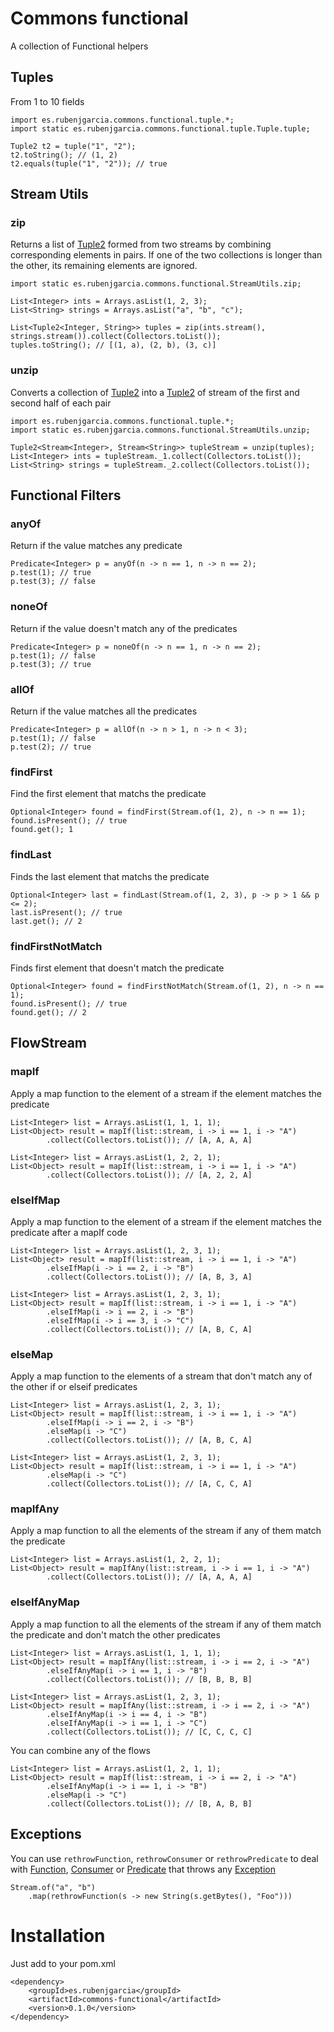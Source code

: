 # Commons functional

A collection of Functional helpers

## Tuples

From 1 to 10 fields

```
import es.rubenjgarcia.commons.functional.tuple.*;
import static es.rubenjgarcia.commons.functional.tuple.Tuple.tuple;

Tuple2 t2 = tuple("1", "2");
t2.toString(); // (1, 2)
t2.equals(tuple("1", "2")); // true
```

## Stream Utils

### zip

Returns a list of [Tuple2](src/main/java/es/rubenjgarcia/commons/functional/tuple/Tuple2.java) formed from two streams by combining corresponding elements in pairs. If one of the two collections is longer than the other, its remaining elements are ignored.

```
import static es.rubenjgarcia.commons.functional.StreamUtils.zip;

List<Integer> ints = Arrays.asList(1, 2, 3);
List<String> strings = Arrays.asList("a", "b", "c");

List<Tuple2<Integer, String>> tuples = zip(ints.stream(), strings.stream()).collect(Collectors.toList());
tuples.toString(); // [(1, a), (2, b), (3, c)]
```

### unzip

Converts a collection of [Tuple2](src/main/java/es/rubenjgarcia/commons/functional/tuple/Tuple2.java) into a [Tuple2](src/main/java/es/rubenjgarcia/commons/functional/tuple/Tuple2.java) of stream of the first and second half of each pair

```
import es.rubenjgarcia.commons.functional.tuple.*;
import static es.rubenjgarcia.commons.functional.StreamUtils.unzip;

Tuple2<Stream<Integer>, Stream<String>> tupleStream = unzip(tuples);
List<Integer> ints = tupleStream._1.collect(Collectors.toList());
List<String> strings = tupleStream._2.collect(Collectors.toList());
```

## Functional Filters

### anyOf

Return if the value matches any predicate

```
Predicate<Integer> p = anyOf(n -> n == 1, n -> n == 2);
p.test(1); // true
p.test(3); // false
```

### noneOf

Return if the value doesn't match any of the predicates

```
Predicate<Integer> p = noneOf(n -> n == 1, n -> n == 2);
p.test(1); // false
p.test(3); // true
```

### allOf

Return if the value matches all the predicates

```
Predicate<Integer> p = allOf(n -> n > 1, n -> n < 3);
p.test(1); // false
p.test(2); // true
```

### findFirst

Find the first element that matchs the predicate

```
Optional<Integer> found = findFirst(Stream.of(1, 2), n -> n == 1);
found.isPresent(); // true
found.get(); 1
```

### findLast

Finds the last element that matchs the predicate

```
Optional<Integer> last = findLast(Stream.of(1, 2, 3), p -> p > 1 && p <= 2);
last.isPresent(); // true
last.get(); // 2
```

### findFirstNotMatch

Finds first element that doesn't match the predicate

```
Optional<Integer> found = findFirstNotMatch(Stream.of(1, 2), n -> n == 1);
found.isPresent(); // true
found.get(); // 2
```

## FlowStream

### mapIf

Apply a map function to the element of a stream if the element matches the predicate

```
List<Integer> list = Arrays.asList(1, 1, 1, 1);
List<Object> result = mapIf(list::stream, i -> i == 1, i -> "A")
        .collect(Collectors.toList()); // [A, A, A, A]
```

```
List<Integer> list = Arrays.asList(1, 2, 2, 1);
List<Object> result = mapIf(list::stream, i -> i == 1, i -> "A")
        .collect(Collectors.toList()); // [A, 2, 2, A]
```

### elseIfMap

Apply a map function to the element of a stream if the element matches the predicate after a mapIf code

```
List<Integer> list = Arrays.asList(1, 2, 3, 1);
List<Object> result = mapIf(list::stream, i -> i == 1, i -> "A")
        .elseIfMap(i -> i == 2, i -> "B")
        .collect(Collectors.toList()); // [A, B, 3, A]
```

```
List<Integer> list = Arrays.asList(1, 2, 3, 1);
List<Object> result = mapIf(list::stream, i -> i == 1, i -> "A")
        .elseIfMap(i -> i == 2, i -> "B")
        .elseIfMap(i -> i == 3, i -> "C")
        .collect(Collectors.toList()); // [A, B, C, A]
```

### elseMap

Apply a map function to the elements of a stream that don't match any of the other if or elseif predicates

```
List<Integer> list = Arrays.asList(1, 2, 3, 1);
List<Object> result = mapIf(list::stream, i -> i == 1, i -> "A")
        .elseIfMap(i -> i == 2, i -> "B")
        .elseMap(i -> "C")
        .collect(Collectors.toList()); // [A, B, C, A]
```

```
List<Integer> list = Arrays.asList(1, 2, 3, 1);
List<Object> result = mapIf(list::stream, i -> i == 1, i -> "A")
        .elseMap(i -> "C")
        .collect(Collectors.toList()); // [A, C, C, A]
```

### mapIfAny

Apply a map function to all the elements of the stream if any of them match the predicate

```
List<Integer> list = Arrays.asList(1, 2, 2, 1);
List<Object> result = mapIfAny(list::stream, i -> i == 1, i -> "A")
        .collect(Collectors.toList()); // [A, A, A, A]
```

### elseIfAnyMap

Apply a map function to all the elements of the stream if any of them match the predicate and don't match the other predicates

```
List<Integer> list = Arrays.asList(1, 1, 1, 1);
List<Object> result = mapIfAny(list::stream, i -> i == 2, i -> "A")
        .elseIfAnyMap(i -> i == 1, i -> "B")
        .collect(Collectors.toList()); // [B, B, B, B]
```

```
List<Integer> list = Arrays.asList(1, 2, 3, 1);
List<Object> result = mapIfAny(list::stream, i -> i == 2, i -> "A")
        .elseIfAnyMap(i -> i == 4, i -> "B")
        .elseIfAnyMap(i -> i == 1, i -> "C")
        .collect(Collectors.toList()); // [C, C, C, C]
```

You can combine any of the flows

```
List<Integer> list = Arrays.asList(1, 2, 1, 1);
List<Object> result = mapIf(list::stream, i -> i == 2, i -> "A")
        .elseIfAnyMap(i -> i == 1, i -> "B")
        .elseMap(i -> "C")
        .collect(Collectors.toList()); // [B, A, B, B]
```

## Exceptions 

You can use `rethrowFunction`, `rethrowConsumer` or `rethrowPredicate` to deal with [Function](https://docs.oracle.com/javase/8/docs/api/java/util/function/Function.html), [Consumer](https://docs.oracle.com/javase/8/docs/api/java/util/function/Consumer.html) or [Predicate](https://docs.oracle.com/javase/8/docs/api/java/util/function/Predicate.html) that throws any [Exception](https://docs.oracle.com/javase/8/docs/api/java/lang/Exception.html) 

```
Stream.of("a", "b")
    .map(rethrowFunction(s -> new String(s.getBytes(), "Foo")))
```

# Installation

Just add to your pom.xml

```
<dependency>
    <groupId>es.rubenjgarcia</groupId>
    <artifactId>commons-functional</artifactId>
    <version>0.1.0</version>
</dependency>
```